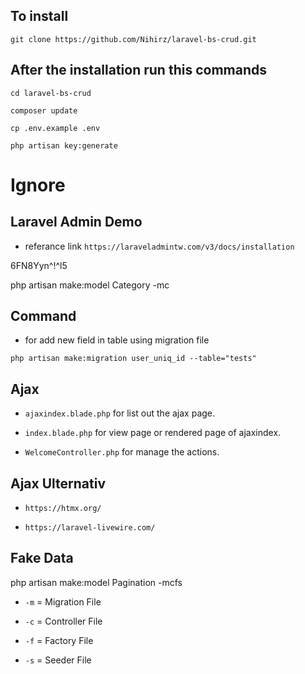 ## To install 
```git clone https://github.com/Nihirz/laravel-bs-crud.git```

## After the installation run this commands
```cd laravel-bs-crud```

```composer update ```

```cp .env.example .env```

```php artisan key:generate```

# Ignore
## Laravel Admin Demo

- referance link
```https://laraveladmintw.com/v3/docs/installation```

6FN8Yyn^!^l5

php artisan make:model Category -mc

## Command

- for add new field in table using migration file

```php artisan make:migration user_uniq_id --table="tests"```

## Ajax

- ```ajaxindex.blade.php``` for list out the ajax page.

- ```index.blade.php``` for view page or rendered page of ajaxindex.

- ```WelcomeController.php``` for manage the actions.

## Ajax Ulternativ

- ```https://htmx.org/```

- ```https://laravel-livewire.com/```


## Fake Data
php artisan make:model Pagination -mcfs

- ```-m```  = Migration File

- ```-c```  = Controller File

- ```-f```  = Factory File

- ```-s```  = Seeder File



<!-- Mail -->
<!-- https://mailtrap.io/ -->
<!-- Log -->
<!-- Facades -->
<!-- Pagination -->
<!-- https://yajrabox.com/ -->